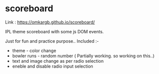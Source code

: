 # scoreboard

Link : https://omkargb.github.io/scoreboard/

IPL theme scoreboard with some js DOM events. 

Just for fun and practice purpose..
Included :- 
- theme - color change 
- bowler runs - random number ( Partially working. so working on this..)
- text and image change as per radio selection
- eneble and disable radio input selection
